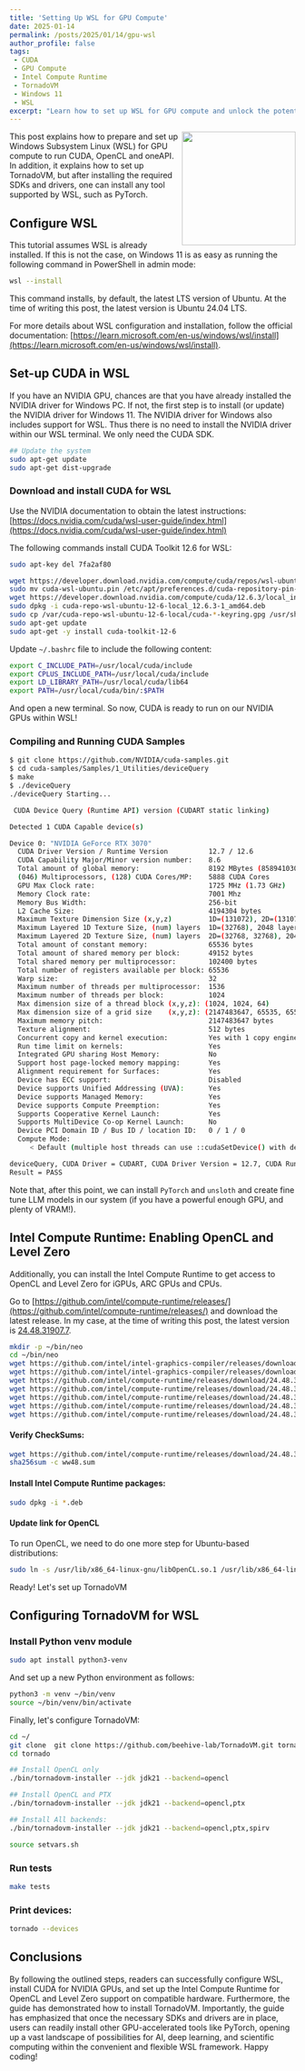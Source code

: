 ```yaml
---
title: 'Setting Up WSL for GPU Compute'
date: 2025-01-14
permalink: /posts/2025/01/14/gpu-wsl
author_profile: false
tags:
 - CUDA
 - GPU Compute
 - Intel Compute Runtime
 - TornadoVM 
 - Windows 11
 - WSL 
excerpt: "Learn how to set up WSL for GPU compute and unlock the potential of your machine for tasks like AI and scientific computing!"
---
```


<img align="right" style="width:200px;" src="https://raw.githubusercontent.com/jjfumero/jjfumero.github.io/refs/heads/master/files/blog/25-01-14-wsl/image.jpeg">


This post explains how to prepare and set up Windows Subsystem Linux (WSL) for GPU compute to run CUDA, OpenCL and oneAPI. In addition, it explains how to set up TornadoVM, but after installing the required SDKs and drivers, one can install any tool supported by WSL, such as PyTorch. 

## Configure WSL 

This tutorial assumes WSL is already installed. If this is not the case, on Windows 11 is as easy as running the following command in PowerShell in admin mode:

```bash
wsl --install 
```

This command installs, by default, the latest LTS version of Ubuntu. At the time of writing this post, the latest version is Ubuntu 24.04 LTS.

For more details about WSL configuration and installation, follow the official documentation:  [https://learn.microsoft.com/en-us/windows/wsl/install](https://learn.microsoft.com/en-us/windows/wsl/install).


## Set-up CUDA in WSL 

If you have an NVIDIA GPU, chances are that you have already installed the NVIDIA driver for Windows PC. If not, the first step is to install (or update) the NVIDIA driver for Windows 11. The NVIDIA driver for Windows also includes support for WSL. Thus there is no need to install the NVIDIA driver within our WSL terminal. We only need the CUDA SDK.

```bash
## Update the system
sudo apt-get update
sudo apt-get dist-upgrade 
```

### Download and install CUDA for WSL


Use the NVIDIA documentation to obtain the latest instructions: [https://docs.nvidia.com/cuda/wsl-user-guide/index.html](https://docs.nvidia.com/cuda/wsl-user-guide/index.html)

The following commands install CUDA Toolkit 12.6 for WSL:


```bash
sudo apt-key del 7fa2af80

wget https://developer.download.nvidia.com/compute/cuda/repos/wsl-ubuntu/x86_64/cuda-wsl-ubuntu.pin
sudo mv cuda-wsl-ubuntu.pin /etc/apt/preferences.d/cuda-repository-pin-600
wget https://developer.download.nvidia.com/compute/cuda/12.6.3/local_installers/cuda-repo-wsl-ubuntu-12-6-local_12.6.3-1_amd64.deb
sudo dpkg -i cuda-repo-wsl-ubuntu-12-6-local_12.6.3-1_amd64.deb
sudo cp /var/cuda-repo-wsl-ubuntu-12-6-local/cuda-*-keyring.gpg /usr/share/keyrings/
sudo apt-get update
sudo apt-get -y install cuda-toolkit-12-6
```

Update `~/.bashrc` file to include the following content:

```bash
export C_INCLUDE_PATH=/usr/local/cuda/include
export CPLUS_INCLUDE_PATH=/usr/local/cuda/include
export LD_LIBRARY_PATH=/usr/local/cuda/lib64
export PATH=/usr/local/cuda/bin/:$PATH
```

And open a new terminal. 
So now, CUDA is ready to run on our NVIDIA GPUs within WSL! 

### Compiling and Running CUDA Samples

```bash
$ git clone https://github.com/NVIDIA/cuda-samples.git 
$ cd cuda-samples/Samples/1_Utilities/deviceQuery
$ make 
$ ./deviceQuery 
./deviceQuery Starting...

 CUDA Device Query (Runtime API) version (CUDART static linking)

Detected 1 CUDA Capable device(s)

Device 0: "NVIDIA GeForce RTX 3070"
  CUDA Driver Version / Runtime Version          12.7 / 12.6
  CUDA Capability Major/Minor version number:    8.6
  Total amount of global memory:                 8192 MBytes (8589410304 bytes)
  (046) Multiprocessors, (128) CUDA Cores/MP:    5888 CUDA Cores
  GPU Max Clock rate:                            1725 MHz (1.73 GHz)
  Memory Clock rate:                             7001 Mhz
  Memory Bus Width:                              256-bit
  L2 Cache Size:                                 4194304 bytes
  Maximum Texture Dimension Size (x,y,z)         1D=(131072), 2D=(131072, 65536), 3D=(16384, 16384, 16384)
  Maximum Layered 1D Texture Size, (num) layers  1D=(32768), 2048 layers
  Maximum Layered 2D Texture Size, (num) layers  2D=(32768, 32768), 2048 layers
  Total amount of constant memory:               65536 bytes
  Total amount of shared memory per block:       49152 bytes
  Total shared memory per multiprocessor:        102400 bytes
  Total number of registers available per block: 65536
  Warp size:                                     32
  Maximum number of threads per multiprocessor:  1536
  Maximum number of threads per block:           1024
  Max dimension size of a thread block (x,y,z): (1024, 1024, 64)
  Max dimension size of a grid size    (x,y,z): (2147483647, 65535, 65535)
  Maximum memory pitch:                          2147483647 bytes
  Texture alignment:                             512 bytes
  Concurrent copy and kernel execution:          Yes with 1 copy engine(s)
  Run time limit on kernels:                     Yes
  Integrated GPU sharing Host Memory:            No
  Support host page-locked memory mapping:       Yes
  Alignment requirement for Surfaces:            Yes
  Device has ECC support:                        Disabled
  Device supports Unified Addressing (UVA):      Yes
  Device supports Managed Memory:                Yes
  Device supports Compute Preemption:            Yes
  Supports Cooperative Kernel Launch:            Yes
  Supports MultiDevice Co-op Kernel Launch:      No
  Device PCI Domain ID / Bus ID / location ID:   0 / 1 / 0
  Compute Mode:
     < Default (multiple host threads can use ::cudaSetDevice() with device simultaneously) >

deviceQuery, CUDA Driver = CUDART, CUDA Driver Version = 12.7, CUDA Runtime Version = 12.6, NumDevs = 1
Result = PASS
```

Note that, after this point, we can install `PyTorch` and `unsloth` and create fine tune LLM models in our system (if you have a powerful enough GPU, and plenty of VRAM!). 


## Intel Compute Runtime: Enabling OpenCL and Level Zero

Additionally, you can install the Intel Compute Runtime to get access to OpenCL and Level Zero for iGPUs, ARC GPUs and CPUs.

Go to [https://github.com/intel/compute-runtime/releases/](https://github.com/intel/compute-runtime/releases/) and download the latest release. In my case, at the time of writing this post, the latest version is [24.48.31907.7](https://github.com/intel/compute-runtime/releases/tag/24.48.31907.7).


```bash
mkdir -p ~/bin/neo
cd ~/bin/neo
wget https://github.com/intel/intel-graphics-compiler/releases/download/v2.2.3/intel-igc-core-2_2.2.3+18220_amd64.deb
wget https://github.com/intel/intel-graphics-compiler/releases/download/v2.2.3/intel-igc-opencl-2_2.2.3+18220_amd64.deb
wget https://github.com/intel/compute-runtime/releases/download/24.48.31907.7/intel-level-zero-gpu-dbgsym_1.6.31907.7_amd64.ddeb
wget https://github.com/intel/compute-runtime/releases/download/24.48.31907.7/intel-level-zero-gpu_1.6.31907.7_amd64.deb
wget https://github.com/intel/compute-runtime/releases/download/24.48.31907.7/intel-opencl-icd-dbgsym_24.48.31907.7_amd64.ddeb
wget https://github.com/intel/compute-runtime/releases/download/24.48.31907.7/intel-opencl-icd_24.48.31907.7_amd64.deb
wget https://github.com/intel/compute-runtime/releases/download/24.48.31907.7/libigdgmm12_22.5.4_amd64.deb
```

#### Verify CheckSums: 

```bash
wget https://github.com/intel/compute-runtime/releases/download/24.48.31907.7/ww48.sum
sha256sum -c ww48.sum
```

#### Install Intel Compute Runtime packages:

```bash
sudo dpkg -i *.deb
```

#### Update link for OpenCL 

To run OpenCL, we need to do one more step for Ubuntu-based distributions:

```bash
sudo ln -s /usr/lib/x86_64-linux-gnu/libOpenCL.so.1 /usr/lib/x86_64-linux-gnu/libOpenCL.so 
```

Ready! Let's set up TornadoVM 


## Configuring TornadoVM for WSL

### Install Python venv module

```bash
sudo apt install python3-venv 
```

And set up a new Python environment as follows: 

```bash
python3 -m venv ~/bin/venv 
source ~/bin/venv/bin/activate 
```

Finally, let's configure TornadoVM:

```bash
cd ~/
git clone  git clone https://github.com/beehive-lab/TornadoVM.git tornado
cd tornado 

## Install OpenCL only 
./bin/tornadovm-installer --jdk jdk21 --backend=opencl

## Install OpenCL and PTX 
./bin/tornadovm-installer --jdk jdk21 --backend=opencl,ptx

## Install All backends:
./bin/tornadovm-installer --jdk jdk21 --backend=opencl,ptx,spirv

source setvars.sh
```

### Run tests

```bash
make tests
```

### Print devices:

```bash
tornado --devices
```


## Conclusions

By following the outlined steps, readers can successfully configure WSL, install CUDA for NVIDIA GPUs, and set up the Intel Compute Runtime for OpenCL and Level Zero support on compatible hardware. 
Furthermore, the guide has demonstrated how to install TornadoVM. Importantly, the guide has emphasized that once the necessary SDKs and drivers are in place, 
users can readily install other GPU-accelerated tools like PyTorch, opening up a vast landscape of possibilities for AI, deep learning,
and scientific computing within the convenient and flexible WSL framework. Happy coding! 
